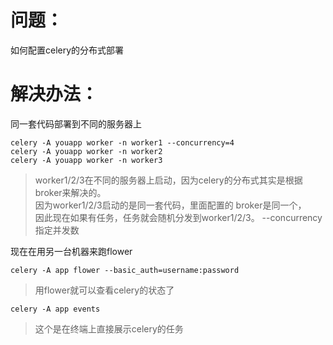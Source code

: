 # 问题：
如何配置celery的分布式部署

# 解决办法：
同一套代码部署到不同的服务器上
```
celery -A youapp worker -n worker1 --concurrency=4
celery -A youapp worker -n worker2
celery -A youapp worker -n worker3
```
> worker1/2/3在不同的服务器上启动，因为celery的分布式其实是根据broker来解决的。   
> 因为worker1/2/3启动的是同一套代码，里面配置的  broker是同一个，  
> 因此现在如果有任务，任务就会随机分发到worker1/2/3。
> --concurrency指定并发数

现在在用另一台机器来跑flower
```
celery -A app flower --basic_auth=username:password
```
> 用flower就可以查看celery的状态了

```
celery -A app events
```
> 这个是在终端上直接展示celery的任务
